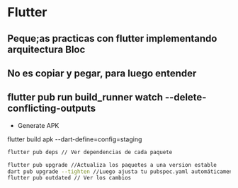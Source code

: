 # Flutter

## Peque;as practicas con flutter implementando arquitectura Bloc

## No es copiar y pegar, para luego entender

## flutter pub run build_runner watch --delete-conflicting-outputs

- Generate APK

flutter build apk --dart-define=config=staging

```bash
flutter pub deps // Ver dependencias de cada paquete
```

```bash
flutter pub upgrade //Actualiza los paquetes a una version estable
dart pub upgrade --tighten //Luego ajusta tu pubspec.yaml automáticamente con las versiones resolvibles
flutter pub outdated // Ver los cambios
```
